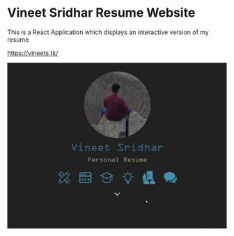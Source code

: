 # Vineet Sridhar Resume Website

This is a React Application which displays an interactive version of my resume

https://vineets.tk/

<img src="record.gif"/>